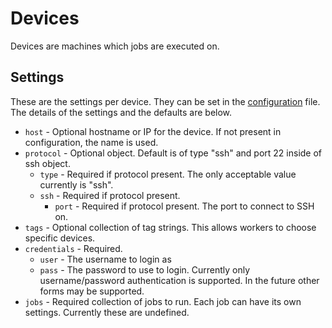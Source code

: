 # Devices

Devices are machines which jobs are executed on.

## Settings

These are the settings per device. They can be set in the [configuration](configuration.md) file. The details of the
settings and the defaults are below.

* `host` - Optional hostname or IP for the device. If not present in configuration, the name is used.
* `protocol` - Optional object. Default is of type "ssh" and port 22 inside of ssh object.
  * `type` - Required if protocol present. The only acceptable value currently is "ssh".
  * `ssh` - Required if protocol present.
    * `port` - Required if protocol present. The port to connect to SSH on.
* `tags` - Optional collection of tag strings. This allows workers to choose specific devices.
* `credentials` - Required.
  * `user` - The username to login as
  * `pass` - The password to use to login. Currently only username/password authentication is supported. In the future
    other forms may be supported.
* `jobs` - Required collection of jobs to run. Each job can have its own settings. Currently these are undefined.